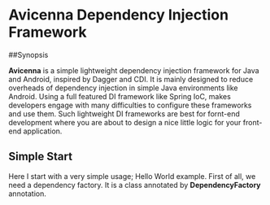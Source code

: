 # Avicenna Dependency Injection Framework

##Synopsis

**Avicenna** is a simple lightweight dependency injection framework for Java and Android, inspired by Dagger and CDI. It is mainly designed to reduce overheads of dependency injection in simple Java environments like Android. Using a full featured DI framework like Spring IoC, makes developers engage with many difficulties to configure these frameworks and use them. Such lightweight DI frameworks are best for fornt-end development where you are about to design a nice little logic for your front-end application.

## Simple Start

Here I start with a very simple usage; Hello World example. First of all, we need a dependency factory. It is a class annotated by **DependencyFactory** annotation.
